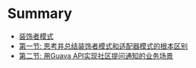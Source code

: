 # Summary

* [装饰者模式](README.md)
* [第一节: 思考并总结装饰者模式和适配器模式的根本区别](decorator/装饰者和适配器模式的区别.md)
* [第二节: 用Guava API实现社区提问通知的业务场景](decorator/code.md)

